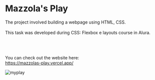 <h1>Mazzola's Play</h1>
The project involved building a webpage using HTML, CSS. <br><br>
This task was developed during CSS: Flexbox e layouts course in Alura. <br><br><br><br>

You can check out the website here: <br>
https://mazzolas-play.vercel.app/



![myplay](https://github.com/user-attachments/assets/67367e34-785f-465f-a413-495f92767844)
